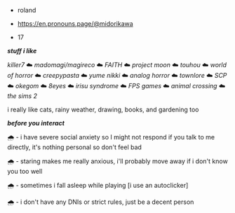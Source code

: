 - roland 

- https://en.pronouns.page/@midorikawa

- 17




***stuff i like***


*killer7* ☁️ *madomagi/magireco* ☁️ *FAITH* ☁️ *project moon* ☁️ *touhou* ☁️ *world of horror* ☁️ *creepypasta* ☁️ *yume nikki* ☁️ *analog horror* ☁️ *townlore* ☁️ *SCP* ☁️ *okegom* ☁️ *8eyes* ☁️ *irisu syndrome* ☁️ *FPS games* ☁️ *animal crossing* ☁️ *the sims 2*

i really like cats, rainy weather, drawing, books, and gardening too 

***before you interact***

🌧️ - i have severe social anxiety so I might not respond if you talk to me directly, it's nothing personal so don't feel bad 

🌧️ - staring makes me really anxious, i'll probably move away if i don't know you too well 

🌧️ - sometimes i fall asleep while playing [i use an autoclicker]  

🌧️ - i don't have any DNIs or strict rules, just be a decent person
